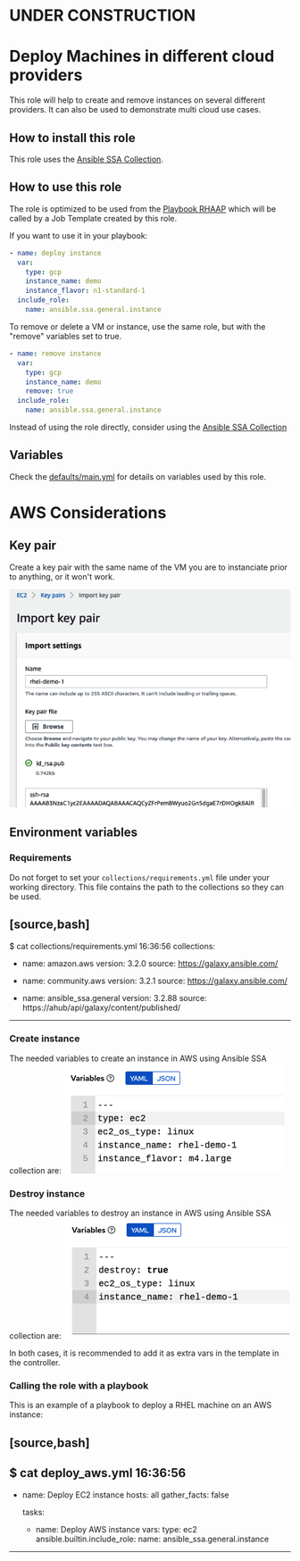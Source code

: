 # UNDER CONSTRUCTION

# Deploy Machines in different cloud providers

This role will help to create and remove instances on several different providers. It can also be used to demonstrate multi cloud use cases.

## How to install this role

This role uses the [Ansible SSA Collection](https://gitlab.com/ansible-ssa/ansible-ssa-collection).

## How to use this role

The role is optimized to be used from the [Playbook RHAAP](https://gitlab.com/ansible-ssa/playbook-rhaap) which will be called by a Job Template created by this role.

If you want to use it in your playbook:

```yaml
- name: deploy instance
  var:
    type: gcp
    instance_name: demo
    instance_flavor: n1-standard-1
  include_role:
    name: ansible.ssa.general.instance
```

To remove or delete a VM or instance, use the same role, but with the "remove" variables set to true.

```yaml
- name: remove instance
  var:
    type: gcp
    instance_name: demo
    remove: true
  include_role:
    name: ansible.ssa.general.instance
```

Instead of using the role directly, consider using the [Ansible SSA Collection](https://gitlab.com/ansible-ssa/ansible-ssa-collection)

## Variables

Check the [defaults/main.yml](./defaults/main.yml) for details on variables used by this role.

# AWS Considerations

## Key pair

Create a key pair with the same name of the VM you are to instanciate prior to anything, or it won't work.

![AWS key pair](https://github.com/amayagil/deploy_machines/blob/main/images/key_pair.png?raw=true)

## Environment variables
### Requirements
Do not forget to set your `collections/requirements.yml` file under your working directory. This file contains the path to the collections so they can be used.

[source,bash]
----
$ cat collections/requirements.yml                                                                                              16:36:56
collections:
  - name: amazon.aws
    version: 3.2.0
    source: https://galaxy.ansible.com/

  - name: community.aws
    version: 3.2.1
    source: https://galaxy.ansible.com/

  - name: ansible_ssa.general
    version: 3.2.88
    source: https://ahub/api/galaxy/content/published/
----

### Create instance
The needed variables to create an instance in AWS using Ansible SSA collection are:
![Destroy AWS instance vars](https://github.com/amayagil/deploy_machines/blob/main/images/create_AWS_vm.png?raw=true)

### Destroy instance
The needed variables to destroy an instance in AWS using Ansible SSA collection are:
![Destroy AWS instance vars](https://github.com/amayagil/deploy_machines/blob/main/images/destroy_AWS_vm.png?raw=true)

In both cases, it is recommended to add it as extra vars in the template in the controller.

### Calling the role with a playbook
This is an example of a playbook to deploy a RHEL machine on an AWS instance:

[source,bash]
----
$ cat deploy_aws.yml                                                                                                            16:36:56
---
- name: Deploy EC2 instance
  hosts: all
  gather_facts: false

  tasks:
    - name: Deploy AWS instance
      vars:
        type: ec2
      ansible.builtin.include_role:
        name: ansible_ssa.general.instance
----